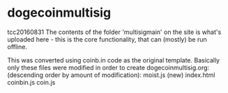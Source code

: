 # dogecoinmultisig

tcc20160831
The contents of the folder 'multisigmain' on the site is what's uploaded here - this is the core functionality, that can (mostly) be run offline.

This was converted using coinb.in code as the original template. Basically only these files were modified in order to create dogecoinmultisig.org: 
(descending order by amount of modification):
moist.js (new)
index.html
coinbin.js
coin.js





